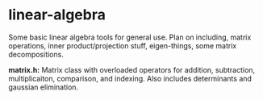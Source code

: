 # linear-algebra

Some basic linear algebra tools for general use.  Plan on including, matrix operations, inner product/projection stuff, eigen-things, 
some matrix decompositions.  

**matrix.h:** Matrix class with overloaded operators for addition, subtraction, multiplicaiton, comparison, and indexing. Also includes determinants and gaussian elimination. 
